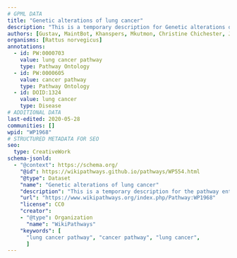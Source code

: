 ```yaml
---
# GPML DATA
title: "Genetic alterations of lung cancer"
description: "This is a temporary description for Genetic alterations of lung cancer"
authors: [Gustav, MaintBot, Khanspers, Mkutmon, Christine Chichester, Jmelius, AlexanderPico, Egonw, Fehrhart, L Dupuis, Marvin M2]
organisms: [Rattus norvegicus]
annotations:
  - id: PW:0000703
    value: lung cancer pathway
    type: Pathway Ontology
  - id: PW:0000605
    value: cancer pathway
    type: Pathway Ontology
  - id: DOID:1324
    value: lung cancer
    type: Disease
# ADDITIONAL DATA
last-edited: 2020-05-28
communities: []
wpid: "WP1968"
# STRUCTURED METADATA FOR SEO
seo:
  type: CreativeWork
schema-jsonld:
  - "@context": https://schema.org/
    "@id": https://wikipathways.github.io/pathways/WP554.html
    "@type": Dataset
    "name": "Genetic alterations of lung cancer"
    "description": "This is a temporary description for the pathway entitled: Genetic alterations of lung cancer"
    "url": "https://www.wikipathways.org/index.php/Pathway:WP1968"
    "license": CC0
    "creator":
    - "@type": Organization
      "name": "WikiPathways"
    "keywords": [
      "lung cancer pathway", "cancer pathway", "lung cancer",
      ]
---
```

